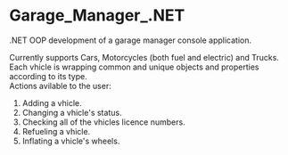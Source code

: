 # Garage_Manager_.NET
.NET OOP development of a garage manager console application.  

Currently supports Cars, Motorcycles (both fuel and electric) and Trucks.  
Each vhicle is wrapping common and unique objects and properties according to its type.  
Actions avilable to the user:  
1. Adding a vhicle.
2. Changing a vhicle's status.
3. Checking all of the vhicles licence numbers.
4. Refueling a vhicle.
5. Inflating a vhicle's wheels.
